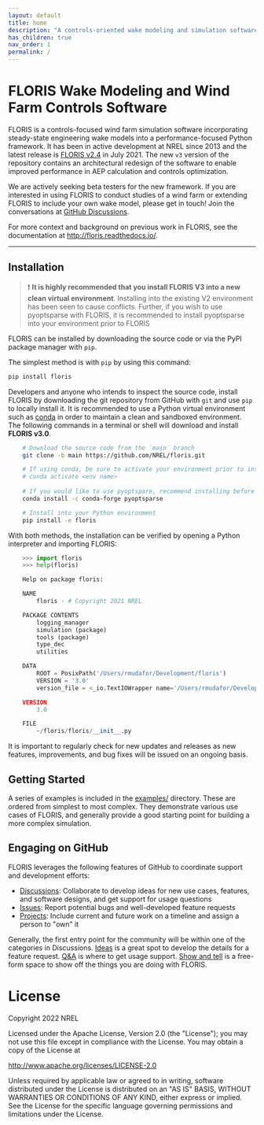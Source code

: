 ```yaml
---
layout: default
title: home
description: "A controls-oriented wake modeling and simulation software"
has_children: true
nav_order: 1
permalink: /
---
```


# FLORIS Wake Modeling and Wind Farm Controls Software

FLORIS is a controls-focused wind farm simulation software incorporating
steady-state engineering wake models into a performance-focused Python
framework. It has been in active development at NREL since 2013 and the latest
release is [FLORIS v2.4](https://github.com/NREL/floris/releases/tag/v2.4)
in July 2021. The new ``v3`` version of the repository
contains an architectural redesign of the software to enable improved
performance in AEP calculation and controls optimization.

We are actively seeking beta testers for the new framework. If you are interested
in using FLORIS to conduct studies of a wind farm or extending FLORIS to include
your own wake model, please get in touch! Join the conversations at
[GitHub Discussions](https://github.com/NREL/floris/discussions/categories/v3-design-discussion).

For more context and background on previous work in FLORIS, see the
documentation at http://floris.readthedocs.io/.

---

## Installation

> :exclamation: **It is highly recommended that you install FLORIS V3 into a new clean virtual environment**. Installing into the existing V2 environment has been seen to cause conflicts.  Further, if you wish to use pyoptsparse with FLORIS, it is recommended to install pyoptsparse into your environment prior to FLORIS

FLORIS can be installed by downloading the source code or via the PyPI
package manager with `pip`.

The simplest method is with `pip` by using this command:

```bash
pip install floris
```

Developers and anyone who intends to inspect the source code, 
install FLORIS by downloading the git repository
from GitHub with ``git`` and use ``pip`` to locally install it.
It is recommended to use a Python virtual environment such as [conda](https://docs.conda.io/en/latest/miniconda.html)
in order to maintain a clean and sandboxed environment. The following
commands in a terminal or shell will download and install **FLORIS v3.0**.

```bash
    # Download the source code from the `main` branch
    git clone -b main https://github.com/NREL/floris.git

    # If using conda, be sure to activate your environment prior to installing
    # conda activate <env name>
    
    # If you would like to use pyoptspare, recommend installing before FLORIS
    conda install -c conda-forge pyoptsparse

    # Install into your Python environment
    pip install -e floris
```

With both methods, the installation can be verified by opening a Python interpreter
and importing FLORIS:

```python
    >>> import floris
    >>> help(floris)

    Help on package floris:

    NAME
        floris - # Copyright 2021 NREL

    PACKAGE CONTENTS
        logging_manager
        simulation (package)
        tools (package)
        type_dec
        utilities

    DATA
        ROOT = PosixPath('/Users/rmudafor/Development/floris')
        VERSION = '3.0'
        version_file = <_io.TextIOWrapper name='/Users/rmudafor/Development/fl...

    VERSION
        3.0

    FILE
        ~/floris/floris/__init__.py
```

It is important to regularly check for new updates and releases as new
features, improvements, and bug fixes will be issued on an ongoing basis.


## Getting Started

A series of examples is included in the [examples/](https://github.com/NREL/floris/tree/main/examples)
directory. These are ordered from simplest to most complex. They demonstrate various
use cases of FLORIS, and generally provide a good starting point for building a more
complex simulation.


## Engaging on GitHub

FLORIS leverages the following features of GitHub to coordinate support and development efforts:

- [Discussions](https://github.com/NREL/floris/discussions): Collaborate to develop ideas for new use cases, features, and software designs, and get support for usage questions
- [Issues](https://github.com/NREL/floris/issues): Report potential bugs and well-developed feature requests
- [Projects](https://github.com/orgs/NREL/projects/18/): Include current and future work on a timeline and assign a person to "own" it

Generally, the first entry point for the community will be within one of the
categories in Discussions.
[Ideas](https://github.com/NREL/floris/discussions/categories/ideas) is a great spot to develop the
details for a feature request. [Q&A](https://github.com/NREL/floris/discussions/categories/q-a)
is where to get usage support.
[Show and tell](https://github.com/NREL/floris/discussions/categories/show-and-tell) is a free-form
space to show off the things you are doing with FLORIS.

# License

Copyright 2022 NREL

Licensed under the Apache License, Version 2.0 (the "License");
you may not use this file except in compliance with the License.
You may obtain a copy of the License at

   http://www.apache.org/licenses/LICENSE-2.0

Unless required by applicable law or agreed to in writing, software
distributed under the License is distributed on an "AS IS" BASIS,
WITHOUT WARRANTIES OR CONDITIONS OF ANY KIND, either express or implied.
See the License for the specific language governing permissions and
limitations under the License.
